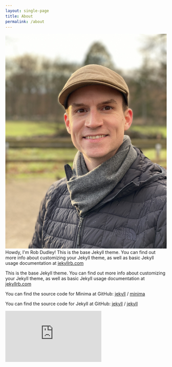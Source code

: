 ```yaml
---
layout: single-page
title: About
permalink: /about
---
```


<img src="assets/img/about-photo-2.jpg" class="about-photo"><br />
Howdy, I'm Rob Dudley! This is the base Jekyll theme. You can find out more info about customizing your Jekyll theme, as well as basic Jekyll usage documentation at [jekyllrb.com](https://jekyllrb.com/)


This is the base Jekyll theme. You can find out more info about customizing your Jekyll theme, as well as basic Jekyll usage documentation at [jekyllrb.com](https://jekyllrb.com/)

You can find the source code for Minima at GitHub:
[jekyll][jekyll-organization] /
[minima](https://github.com/jekyll/minima)

You can find the source code for Jekyll at GitHub:
[jekyll][jekyll-organization] /
[jekyll](https://github.com/jekyll/jekyll)


[jekyll-organization]: https://github.com/jekyll

<iframe height='160' width='300' frameborder='0' allowtransparency='true' scrolling='no' src='https://www.strava.com/athletes/71827017/activity-summary/da12438ea834f8f957d4b77d3c71d4f0e1aa8a13'></iframe>
